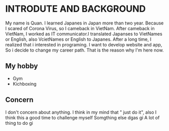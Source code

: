 # INTRODUTE AND BACKGROUND

My name is Quan. I learned Japanes in Japan more than two year.
Because I scared of Corona Virus, so I cameback in VietNam. After cameback in VietNam, I worked as IT communicator.I translated Japanses to VietNames or English, also VcietNames or English to Japanes. After a long time, I realized that i interested in programing. I want to develop website and app, So i decide to change my career path. That is the reason why I'm here now.

## My hobby

- Gym
- Kichboxing

## Concern

I don't concern about anything. I think in my mind that " just do it", also I think this a good time to challenge myself
Somgthing else
dgas
gi
A lot of thing to do
gi

